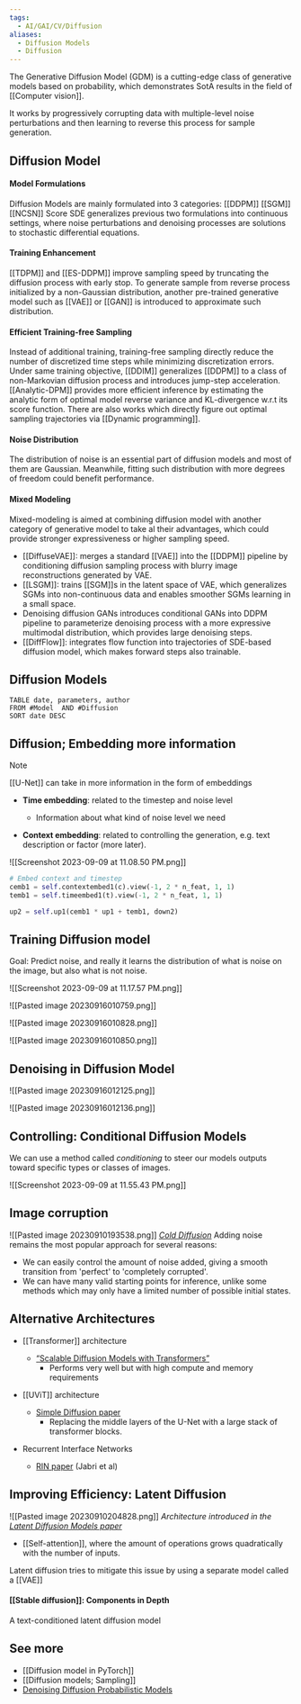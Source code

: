 ```yaml
---
tags:
  - AI/GAI/CV/Diffusion
aliases:
  - Diffusion Models
  - Diffusion
---
```

The Generative Diffusion Model (GDM) is a cutting-edge class of generative models based on probability, which demonstrates SotA results in the field of [[Computer vision]].

It works by progressively corrupting data with multiple-level noise perturbations and then learning to reverse this process for sample generation.

## Diffusion Model

#### Model Formulations
Diffusion Models are mainly formulated into 3 categories:
[[DDPM]]
[[SGM]] 
[[NCSN]]
Score SDE generalizes previous two formulations into continuous settings, where noise perturbations and denoising processes are solutions to stochastic differential equations.

#### Training Enhancement
[[TDPM]] and [[ES-DDPM]] improve sampling speed by truncating the diffusion process with early stop. To generate sample from reverse process initialized by a non-Gaussian distribution, another pre-trained generative model such as [[VAE]] or [[GAN]] is introduced to approximate such distribution.

#### Efficient Training-free Sampling
Instead of additional training, training-free sampling directly reduce the number of discretized time steps while minimizing discretization errors. Under same training objective, [[DDIM]] generalizes [[DDPM]] to a class of non-Markovian diffusion process and introduces jump-step acceleration. [[Analytic-DPM]] provides more efficient inference by estimating the analytic form of optimal model reverse variance and KL-divergence w.r.t its score function. There are also works which directly figure out optimal sampling trajectories via [[Dynamic programming]].

#### Noise Distribution
The distribution of noise is an essential part of diffusion models and most of them are Gaussian. Meanwhile, fitting such distribution with more degrees of freedom could benefit performance.

#### Mixed Modeling
Mixed-modeling is aimed at combining diffusion model with another category of generative model to take al their advantages, which could provide stronger expressiveness or higher sampling speed. 
- [[DiffuseVAE]]: merges a standard [[VAE]] into the [[DDPM]] pipeline by conditioning diffusion sampling process with blurry image reconstructions generated by VAE.
- [[LSGM]]: trains [[SGM]]s in the latent space of VAE, which generalizes SGMs into non-continuous data and enables smoother SGMs learning in a small space.
- Denoising diffusion GANs introduces conditional GANs into DDPM pipeline to parameterize denoising process with a more expressive multimodal distribution, which provides large denoising steps.
- [[DiffFlow]]: integrates flow function into trajectories of SDE-based diffusion model, which makes forward steps also trainable.

## Diffusion Models

```dataview
TABLE date, parameters, author
FROM #Model  AND #Diffusion  
SORT date DESC
```


## Diffusion; Embedding more information

>[!note]
>[[U-Net]] can take in more information in the form of embeddings

- __Time embedding__: related to the timestep and noise level
	- Information about what kind of noise level we need

- __Context embedding__: related to controlling the generation, e.g. text description or factor (more later).

![[Screenshot 2023-09-09 at 11.08.50 PM.png]]

```python
# Embed context and timestep
cemb1 = self.contextembed1(c).view(-1, 2 * n_feat, 1, 1)
temb1 = self.timeembed1(t).view(-1, 2 * n_feat, 1, 1)

up2 = self.up1(cemb1 * up1 + temb1, down2)
```


## Training Diffusion model


Goal: Predict noise, and really it learns the distribution of what is noise on the image, but also what is not noise.

![[Screenshot 2023-09-09 at 11.17.57 PM.png]]

![[Pasted image 20230916010759.png]]


![[Pasted image 20230916010828.png]]

![[Pasted image 20230916010850.png]]

## Denoising in Diffusion Model

![[Pasted image 20230916012125.png]]


![[Pasted image 20230916012136.png]]



## Controlling: Conditional Diffusion Models
We can use a method called _conditioning_ to steer our models outputs toward specific types or classes of images.

![[Screenshot 2023-09-09 at 11.55.43 PM.png]]



## Image corruption
![[Pasted image 20230910193538.png]]
[_Cold Diffusion_](https://arxiv.org/abs/2208.09392)
Adding noise remains the most popular approach for several reasons:
- We can easily control the amount of noise added, giving a smooth transition from 'perfect' to 'completely corrupted'.
- We can have many valid starting points for inference, unlike some methods which may only have a limited number of possible initial states.


## Alternative Architectures

- [[Transformer]] architecture
	- [“Scalable Diffusion Models with Transformers”](https://arxiv.org/abs/2212.09748)
		- Performs very well but with high compute and memory requirements

- [[UViT]] architecture
	- [Simple Diffusion paper](https://arxiv.org/abs/2301.11093)
		- Replacing the middle layers of the U-Net with a large stack of transformer blocks.

- Recurrent Interface Networks
	- [RIN paper](https://arxiv.org/abs/2212.11972) (Jabri et al)


## Improving Efficiency: Latent Diffusion

![[Pasted image 20230910204828.png]]
_Architecture introduced in the [Latent Diffusion Models paper](https://arxiv.org/abs/2112.10752)_
 
- [[Self-attention]], where the amount of operations grows quadratically with the number of inputs.

Latent diffusion tries to mitigate this issue by using a separate model called a [[VAE]]


#### [[Stable diffusion]]: Components in Depth
A text-conditioned latent diffusion model

## See more
- [[Diffusion model in PyTorch]]
- [[Diffusion models; Sampling]]
- [Denoising Diffusion Probabilistic Models](https://arxiv.org/abs/2006.11239)


